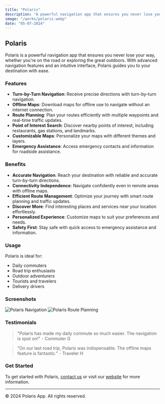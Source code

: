 ```yaml
---
title: "Polaris"
description: "A powerful navigation app that ensures you never lose your way, whether on the road or exploring the great outdoors."
image: "/works/polaris.webp"
date: "05-07-2024"
---
```


## Polaris

Polaris is a powerful navigation app that ensures you never lose your way, whether you're on the road or exploring the great outdoors. With advanced navigation features and an intuitive interface, Polaris guides you to your destination with ease.

### Features

- **Turn-by-Turn Navigation**: Receive precise directions with turn-by-turn navigation.
- **Offline Maps**: Download maps for offline use to navigate without an internet connection.
- **Route Planning**: Plan your routes efficiently with multiple waypoints and real-time traffic updates.
- **Point of Interest Search**: Discover nearby points of interest, including restaurants, gas stations, and landmarks.
- **Customizable Maps**: Personalize your maps with different themes and layers.
- **Emergency Assistance**: Access emergency contacts and information for roadside assistance.

### Benefits

- **Accurate Navigation**: Reach your destination with reliable and accurate turn-by-turn directions.
- **Connectivity Independence**: Navigate confidently even in remote areas with offline maps.
- **Efficient Route Management**: Optimize your journey with smart route planning and traffic updates.
- **Discover More**: Find interesting places and services near your location effortlessly.
- **Personalized Experience**: Customize maps to suit your preferences and needs.
- **Safety First**: Stay safe with quick access to emergency assistance and information.

### Usage

Polaris is ideal for:

- Daily commuters
- Road trip enthusiasts
- Outdoor adventurers
- Tourists and travelers
- Delivery drivers

### Screenshots

![Polaris Navigation](../screenshots/dogma-1.webp)
![Polaris Route Planning](../screenshots/dogma-2.webp)

### Testimonials

> "Polaris has made my daily commute so much easier. The navigation is spot on!" - Commuter G

> "On our last road trip, Polaris was indispensable. The offline maps feature is fantastic." - Traveler H

### Get Started

To get started with Polaris, [contact us](mailto:info@example.com) or visit our [website](https://www.example.com) for more information.

---

© 2024 Polaris App. All rights reserved.
